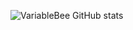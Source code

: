 ![VariableBee GitHub stats](https://github-readme-stats.vercel.app/api?username=nonebg&show_icons=true&theme=gotham)
